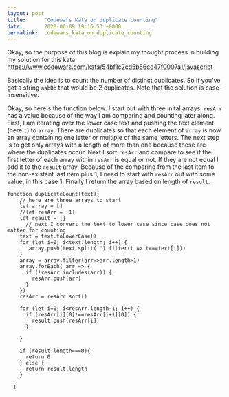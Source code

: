 ```yaml
---
layout: post
title:      "Codewars Kata on duplicate counting"
date:       2020-06-09 19:16:53 +0000
permalink:  codewars_kata_on_duplicate_counting
---
```



Okay, so the purpose of this blog is explain my thought process in building my solution for this kata. https://www.codewars.com/kata/54bf1c2cd5b56cc47f0007a1/javascript

Basically the idea is to count the number of distinct duplicates. So if you've got a string ```aabBb``` that would be 2 duplicates. Note that the solution is case-insensitive.

Okay, so here's the function below. I start out with three inital arrays. `resArr` has a value because of the way I am comparing and counting later along. First, I am iterating over the lower case text and pushing the text element (here `t`) to `array`. There are duplicates so that each element of `array` is now an array containing one letter or multiple of the same letters. The next step is to get only arrays with a length of more than one because these are where the duplicates occur.
Next I sort `resArr` and compare to see if the first letter of each array within `resArr` is equal or not. If they are not equal I add it to the `result` array. Because of the comparing from the last item to the non-existent last item plus 1, I need to start with `resArr` out with some value, in this case 1. Finally I return the array based on length of `result`.

```
function duplicateCount(text){
    // here are three arrays to start
    let array = []
    //let resArr = [1]
    let result = []
	  // next I convert the text to lower case since case does not matter for counting
    text = text.toLowerCase()
    for (let i=0; i<text.length; i++) {
       array.push(text.split('').filter(t => t===text[i]))
    }
    array = array.filter(arr=>arr.length>1)
    array.forEach( arr => {
      if (!resArr.includes(arr)) {
        resArr.push(arr)
      }
    })
    resArr = resArr.sort()  
    
    for (let i=0; i<resArr.length-1; i++) {
      if (resArr[i][0]!==resArr[i+1][0]) {
        result.push(resArr[i])
      }
      
    }
  
    if (result.length===0){
      return 0
    } else {
      return result.length
    }
  
  }
```
